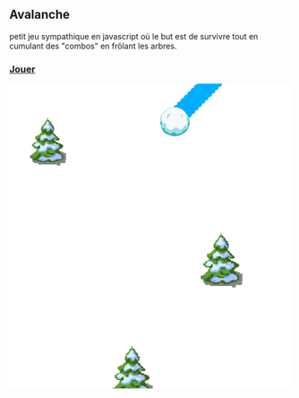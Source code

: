 ## Avalanche

petit jeu sympathique en javascript où le but est de survivre tout en cumulant des "combos" en frôlant les arbres.

### [Jouer](https://iriama.github.io/avalanche/index.html)

![Screenshot](avalanche.png)

